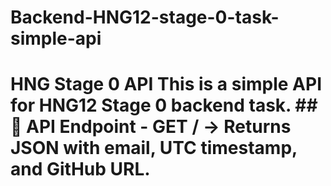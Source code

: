 # Backend-HNG12-stage-0-task-simple-api
# HNG Stage 0 API  This is a simple API for HNG12 Stage 0 backend task.  ## 📌 API Endpoint - **GET /** → Returns JSON with email, UTC timestamp, and GitHub URL.
